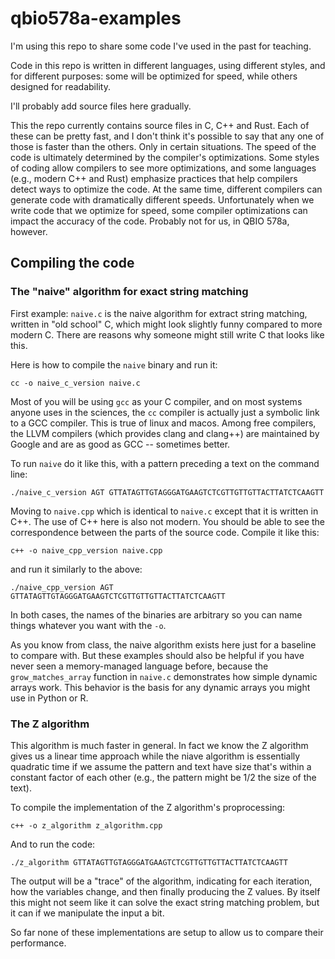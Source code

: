 # qbio578a-examples
I'm using this repo to share some code I've used in the past for teaching.

Code in this repo is written in different languages, using different styles,
and for different purposes: some will be optimized for speed, while others
designed for readability.

I'll probably add source files here gradually.

This the repo currently contains source files in C, C++ and Rust. Each
of these can be pretty fast, and I don't think it's possible to say
that any one of those is faster than the others. Only in certain
situations. The speed of the code is ultimately determined by the
compiler's optimizations. Some styles of coding allow compilers to see
more optimizations, and some languages (e.g., modern C++ and Rust)
emphasize practices that help compilers detect ways to optimize the
code. At the same time, different compilers can generate code with
dramatically different speeds. Unfortunately when we write code that
we optimize for speed, some compiler optimizations can impact the
accuracy of the code. Probably not for us, in QBIO 578a, however.

## Compiling the code

### The "naive" algorithm for exact string matching

First example: `naive.c` is the naive algorithm for extract string
matching, written in "old school" C, which might look slightly funny
compared to more modern C. There are reasons why someone might still
write C that looks like this.

Here is how to compile the `naive` binary and run it:
```
cc -o naive_c_version naive.c
```

Most of you will be using `gcc` as your C compiler, and on most
systems anyone uses in the sciences, the `cc` compiler is actually
just a symbolic link to a GCC compiler. This is true of linux and
macos. Among free compilers, the LLVM compilers (which provides clang
and clang++) are maintained by Google and are as good as GCC --
sometimes better.

To run `naive` do it like this, with a pattern preceding a text on the
command line:
```
./naive_c_version AGT GTTATAGTTGTAGGGATGAAGTCTCGTTGTTGTTACTTATCTCAAGTT
```

Moving to `naive.cpp` which is identical to `naive.c` except that it
is written in C++. The use of C++ here is also not modern. You should
be able to see the correspondence between the parts of the source
code. Compile it like this:
```
c++ -o naive_cpp_version naive.cpp
```
and run it similarly to the above:
```
./naive_cpp_version AGT GTTATAGTTGTAGGGATGAAGTCTCGTTGTTGTTACTTATCTCAAGTT
```

In both cases, the names of the binaries are arbitrary so you can name
things whatever you want with the `-o`.

As you know from class, the naive algorithm exists here just for a
baseline to compare with. But these examples should also be helpful if
you have never seen a memory-managed language before, because the
`grow_matches_array` function in `naive.c` demonstrates how simple
dynamic arrays work. This behavior is the basis for any dynamic arrays
you might use in Python or R.

### The Z algorithm

This algorithm is much faster in general. In fact we know the Z
algorithm gives us a linear time approach while the niave algorithm is
essentially quadratic time if we assume the pattern and text have size
that's within a constant factor of each other (e.g., the pattern might
be 1/2 the size of the text).

To compile the implementation of the Z algorithm's proprocessing:
```
c++ -o z_algorithm z_algorithm.cpp
```
And to run the code:
```
./z_algorithm GTTATAGTTGTAGGGATGAAGTCTCGTTGTTGTTACTTATCTCAAGTT
```

The output will be a "trace" of the algorithm, indicating for each
iteration, how the variables change, and then finally producing the Z
values. By itself this might not seem like it can solve the exact
string matching problem, but it can if we manipulate the input a bit.

So far none of these implementations are setup to allow us to compare
their performance.
